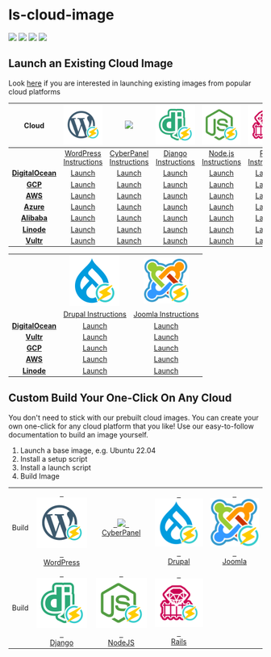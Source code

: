 # ls-cloud-image
[<img src="https://img.shields.io/github/contributors/litespeedtech/ls-cloud-image.svg">](https://github.com/litespeedtech/ls-cloud-image/graphs/contributors) 
[<img src="https://img.shields.io/badge/Made%20with-BASH-orange.svg">](https://en.wikipedia.org/wiki/Bash_(Unix_shell)) 
[<img src="https://img.shields.io/badge/slack-LiteSpeed-blue.svg?logo=slack">](litespeedtech.com/slack) 
[<img src="https://img.shields.io/twitter/follow/litespeedtech.svg?label=Follow&style=social">](https://twitter.com/litespeedtech)

## Launch an Existing Cloud Image
Look [here](https://docs.litespeedtech.com/cloud/images/) if you are interested in launching existing images from popular cloud platforms

| Cloud  | [<img src="_image/wp_50.svg" width = "90">](https://docs.litespeedtech.com/cloud/images/wordpress/) | [<img src="_image/cyberpanel_50.svg" width = "80">](https://docs.litespeedtech.com/cloud/images/cyberpanel/) | [<img src="_image/django_50.svg" width = "100">](https://docs.litespeedtech.com/cloud/images/django/) | [<img src="_image/nodejs_50.svg" width = "130">](https://docs.litespeedtech.com/cloud/images/nodejs/) | [<img src="_image/ruby_50.svg" width = "150">](https://docs.litespeedtech.com/cloud/images/ruby/)| [<img src="_image/lsws_50.svg" width = "90">](https://docs.litespeedtech.com/lsws/)|
| :-------------: | :-------------: | :-------------: | :-------------: | :-------------: | :-------------: | :-------------: |
||[WordPress Instructions](https://docs.litespeedtech.com/cloud/images/wordpress/)|[CyberPanel Instructions](https://docs.litespeedtech.com/cloud/images/cyberpanel/)|[Django Instructions](https://docs.litespeedtech.com/cloud/images/django/)|[Node.js Instructions](https://docs.litespeedtech.com/cloud/images/nodejs/)|[Rails Instructions](https://docs.litespeedtech.com/cloud/images/rails/)|[LiteSpeed Instructions](https://www.litespeedtech.com/)|
| [**DigitalOcean**](https://marketplace.digitalocean.com/category/blogs-and-forums)  | [Launch](https://cloud.digitalocean.com/droplets/new?appId=100736536&image=litespeedtechnol-openlitespeedwor-20-04&utm_source=openlitespeed&utm_campaign=openlitespeed-wp)  | [Launch](https://cloud.digitalocean.com/droplets/new?appId=87958459&image=litespeedtechnol-cyberpanel-20-04&utm_source=cyberpanel&utm_campaign=cyberpanel) | [Launch](https://cloud.digitalocean.com/droplets/new?appId=100616040&image=litespeedtechnol-openlitespeeddja-20-04&utm_source=openlitespeed&utm_campaign=openlitespeed-django) | [Launch](https://cloud.digitalocean.com/droplets/new?appId=79003770&image=litespeedtechnol-openlitespeednod-20-04&utm_source=openlitespeed&utm_campaign=openlitespeed-nodejs) | [Launch](https://cloud.digitalocean.com/droplets/new?appId=95907895&image=litespeedtechnol-openlitespeedrai-20-04&utm_source=openlitespeed&utm_campaign=openlitespeed-rails) | - |
|[**GCP**](https://console.cloud.google.com/marketplace/browse?q=litespeed)|[Launch](https://console.cloud.google.com/marketplace/details/gc-image-pub/openlitespeed-wordpress)| [Launch](https://console.cloud.google.com/marketplace/details/gc-image-pub/cyberpanel) | [Launch](https://console.cloud.google.com/marketplace/details/gc-image-pub/openlitespeed-django) | [Launch](https://console.cloud.google.com/marketplace/details/gc-image-pub/openlitespeed-nodejs) |[Launch](https://console.cloud.google.com/marketplace/product/gc-image-pub/rails-with-openlitespeed)|[Launch](https://console.cloud.google.com/marketplace/product/gc-image-pub/litespeed-web-server)|
|[**AWS**](https://aws.amazon.com/marketplace/search/results?x=0&y=0&searchTerms=litespeed)|[Launch](https://aws.amazon.com/marketplace/pp/prodview-welmqpneba3qa)|[Launch](https://aws.amazon.com/marketplace/pp/prodview-afkzr2wjcxhr6)|[Launch](https://aws.amazon.com/marketplace/pp/prodview-sxcjpp6tgoucs)|[Launch](https://aws.amazon.com/marketplace/pp/prodview-anhqfjcd4jdhu)|[Launch](https://aws.amazon.com/marketplace/pp/prodview-igywskxti4sls)|[Launch](https://aws.amazon.com/marketplace/pp/prodview-jekwzwpttueu2)|
|[**Azure**](https://azuremarketplace.microsoft.com/en-us/marketplace/apps?search=litespeed)|[Launch](https://azuremarketplace.microsoft.com/en-us/marketplace/apps/litespeedtechnologies.openlitespeed-wordpress)|[Launch](https://azuremarketplace.microsoft.com/en-us/marketplace/apps/litespeedtechnologies.cyberpanel)|[Launch](https://azuremarketplace.microsoft.com/en-us/marketplace/apps/litespeedtechnologies.openlitespeed-django)| [Launch](https://azuremarketplace.microsoft.com/en-us/marketplace/apps/litespeedtechnologies.openlitespeed-nodejs) |[Launch](https://azuremarketplace.microsoft.com/en-us/marketplace/apps/litespeedtechnologies.openlitespeed-rails)| - |
|[**Alibaba**](https://marketplace.alibabacloud.com/products?keywords=litespeed)|[Launch](https://marketplace.alibabacloud.com/products/56720001/sgcmjj00024846.html)|[Launch](https://marketplace.alibabacloud.com/products/56720001/sgcmjj00024863.html)|[Launch](https://marketplace.alibabacloud.com/products/56720001/OpenLiteSpeed_em_Django_em_-sgcmjj00024874.html)|[Launch](https://marketplace.alibabacloud.com/products/56720001/sgcmjj00024862.html)|[Launch](https://marketplace.alibabacloud.com/products/56720001/sgcmjj00024972.html)| - |
|[**Linode**](https://www.linode.com/marketplace/apps/?sq=litespeed)|[Launch](https://www.linode.com/marketplace/apps/litespeed-technologies/openlitespeed-wordpress/)|[Launch](https://www.linode.com/marketplace/apps/litespeed-technologies/cyberpanel/)|[Launch](https://www.linode.com/marketplace/apps/litespeed-technologies/openlitespeed-django/)|[Launch](https://www.linode.com/marketplace/apps/litespeed-technologies/openlitespeed-nodejs/)|[Launch](https://www.linode.com/marketplace/apps/litespeed-technologies/openlitespeed-rails/)|[Launch](https://www.linode.com/marketplace/apps/litespeed-technologies/litespeed-cpanel/)|
|[**Vultr**](https://www.vultr.com/marketplace/)|[Launch](https://www.vultr.com/marketplace/apps/openlitespeed-wordpress)|[Launch](https://www.vultr.com/marketplace/apps/cyberpanel)|[Launch](https://www.vultr.com/marketplace/apps/openlitespeed-django)|[Launch](https://www.vultr.com/marketplace/apps/openlitespeed-nodejs)|[Launch](https://www.vultr.com/marketplace/apps/openlitespeed-rails)|-|

||||
| :-------------: | :-------------: | :-------------: |
|   |[<img src="_image/drupal_50.svg" width = "100">](https://docs.litespeedtech.com/cloud/images/drupal/)|[<img src="_image/joomla_50.svg" width = "90">](https://docs.litespeedtech.com/cloud/images/joomla/) |
||[Drupal Instructions](https://docs.litespeedtech.com/cloud/images/drupal/)|[Joomla Instructions](https://docs.litespeedtech.com/cloud/images/joomla/)|
| [**DigitalOcean**](https://marketplace.digitalocean.com/category/blogs-and-forums)  | [Launch](https://cloud.digitalocean.com/droplets/new?appId=109378626&image=litespeedtechnol-openlitespeeddru-20-04&utm_source=openlitespeed&utm_campaign=openlitespeed-drupal)  | [Launch](https://cloud.digitalocean.com/droplets/new?appId=98347764&image=litespeedtechnol-openlitespeedjoo-20-04&utm_source=openlitespeed&utm_campaign=openlitespeed-joomla) |
| [**Vultr**](https://www.vultr.com/marketplace/)  | [Launch](https://www.vultr.com/marketplace/apps/openlitespeed-drupal)  | [Launch](https://www.vultr.com/marketplace/apps/openlitespeed-joomla) |
| [**GCP**](https://console.cloud.google.com/marketplace/browse?q=litespeed)| [Launch](https://console.cloud.google.com/marketplace/product/gc-image-pub/openlitespeed-drupal)  | [Launch](https://console.cloud.google.com/marketplace/product/click-to-deploy-images/joomla) |
| [**AWS**](https://aws.amazon.com/marketplace/search/results?x=0&y=0&searchTerms=litespeed)| [Launch](https://aws.amazon.com/marketplace/pp/prodview-tflmo6zbpxw3e)  | [Launch](https://aws.amazon.com/marketplace/pp/prodview-2t4obkb4imsww) |
|[**Linode**](https://cloud.linode.com/stackscripts/)|[Launch](https://cloud.linode.com/stackscripts/1147654)|[Launch](https://cloud.linode.com/stackscripts/1147653)|


## Custom Build Your One-Click On Any Cloud
You don't need to stick with our prebuilt cloud images. You can create your own one-click for any cloud platform that you like! Use our easy-to-follow documentation to build an image yourself.

1. Launch a base image, e.g. Ubuntu 22.04
2. Install a setup script
3. Install a launch script
4. Build Image

||||||
|:--:|:--:|:--:|:--:|:--:|
| Build  | [&nbsp;&nbsp;<img src="_image/wp_50.svg" width = "100">&nbsp;&nbsp; </br> WordPress ](https://github.com/litespeedtech/ls-cloud-image/wiki/Build-WordPress-Image) | [&nbsp;&nbsp;<img src="_image/cyberpanel_50.svg" width = "100">&nbsp;&nbsp; </br> CyberPanel ](https://github.com/litespeedtech/ls-cloud-image/wiki/Build-CyberPanel-Image) | [&nbsp;&nbsp;<img src="_image/drupal_50.svg" width = "100">&nbsp;&nbsp; </br> Drupal](https://github.com/litespeedtech/ls-cloud-image/wiki/Build-Drupal-Image) | [&nbsp;&nbsp;<img src="_image/joomla_50.svg" width = "100">&nbsp;&nbsp; </br> Joomla](https://github.com/litespeedtech/ls-cloud-image/wiki/Build-Joomla-Image) |
| Build  | [&nbsp;&nbsp;<img src="_image/django_50.svg" width = "100">&nbsp;&nbsp; </br> Django ](https://github.com/litespeedtech/ls-cloud-image/wiki/Build-Django-Image) | [&nbsp;&nbsp;<img src="_image/nodejs_50.svg" width = "100">&nbsp;&nbsp; </br> NodeJS](https://github.com/litespeedtech/ls-cloud-image/wiki/Build-NodeJS-Image) |  [&nbsp;&nbsp;<img src="_image/ruby_50.svg" width = "100">&nbsp;&nbsp; </br> Rails](https://github.com/litespeedtech/ls-cloud-image/wiki/Build-Rails-Image) | |
